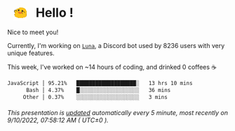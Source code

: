 <h1>   <img src="./spoinky.gif" style="vertical-align:middle;" width="30px">   Hello ! </h1>

Nice to meet you!

Currently, I'm working on <a href='https://github.com/Asgarrrr/Luna'>`Luna`</a>, a Discord bot used by 8236 users with very unique features.

This week, I've worked on ~14 hours of coding, and drinked 0 coffees ☕

```
JavaScript │ 95.21%   ███████████████████░   13 hrs 10 mins
      Bash │ 4.37%    █░░░░░░░░░░░░░░░░░░░   36 mins
     Other │ 0.37%    ░░░░░░░░░░░░░░░░░░░░   3 mins
```

###### This presentation is [updated](https://github.com/Asgarrrr) automatically every 5 minute, most recently on 9/10/2022, 07:58:12 AM ( UTC±0 ).